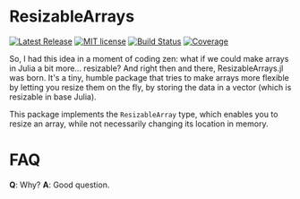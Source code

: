 # ResizableArrays

[![Latest Release](https://img.shields.io/github/release/anton083/ResizableArrays.jl.svg)](https://github.com/anton083/ResizableArrays.jl/releases/latest)
[![MIT license](https://img.shields.io/badge/license-MIT-green.svg)](https://opensource.org/license/MIT)
[![Build Status](https://github.com/anton083/ResizableArrays.jl/actions/workflows/CI.yml/badge.svg?branch=main)](https://github.com/anton083/ResizableArrays.jl/actions/workflows/CI.yml?query=branch%3Amain)
[![Coverage](https://codecov.io/gh/anton083/ResizableArrays.jl/branch/main/graph/badge.svg)](https://codecov.io/gh/anton083/ResizableArrays.jl)

So, I had this idea in a moment of coding zen: what if we could make arrays in Julia a bit more... resizable? And right then and there, ResizableArrays.jl was born. It's a tiny, humble package that tries to make arrays more flexible by letting you resize them on the fly, by storing the data in a vector (which is resizable in base Julia).

This package implements the `ResizableArray` type, which enables you to resize an array, while not necessarily changing its location in memory.

# FAQ

**Q**: Why?
**A**: Good question.